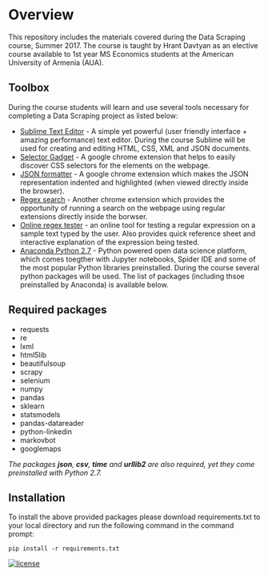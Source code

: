 # Overview
This repository includes the materials covered during the Data Scraping course, Summer 2017.
The course is taught by Hrant Davtyan as an elective course available to 1st year MS Economics students at the American University of Armenia (AUA). 

## Toolbox
During the course students will learn and use several tools necessary for completing a Data Scraping project as listed below:

- [Sublime Text Editor](https://www.sublimetext.com/3) - A simple yet powerful (user friendly interface + amazing performance) text editor. During the course Sublime will be used for creating and editing HTML, CSS, XML and JSON documents.
- [Selector Gadget](https://chrome.google.com/webstore/detail/selectorgadget/mhjhnkcfbdhnjickkkdbjoemdmbfginb?hl=en) - A google chrome extension that helps to easily discover CSS selectors for the elements on the webpage.
- [JSON formatter](https://chrome.google.com/webstore/detail/json-formatter/bcjindcccaagfpapjjmafapmmgkkhgoa?hl=en) - A google chrome extension which makes the JSON representation indented and highlighted (when viewed directly inside the browser).
- [Regex search](https://chrome.google.com/webstore/detail/regex-search/bcdabfmndggphffkchfdcekcokmbnkjl) - Another chrome extension which provides the opportunity of running a search on the webpage using regular extensions directly inside the borwser.
- [Online regex tester](https://regex101.com/) - an online tool for testing a regular expression on a sample text typed by the user. Also provides quick reference sheet and interactive explanation of the expression being tested.
- [Anaconda Python 2.7](https://www.continuum.io/downloads) - Python powered open data science platform, which comes toegther with Jupyter notebooks, Spider IDE and some of the most popular Python libraries preinstalled. During the course several python packages will be used. The list of packages (including thsoe preinstalled by Anaconda) is available below.

## Required packages
- requests
- re
- lxml
- html5lib
- beautifulsoup
- scrapy
- selenium
- numpy
- pandas
- sklearn
- statsmodels
- pandas-datareader
- python-linkedin
- markovbot
- googlemaps
 
*The packages **json**, **csv**, **time** and **urllib2** are also required, yet they come preinstalled with Python 2.7.*

## Installation 
To install the above provided packages please download requirements.txt to your local directory and run the following command in the command prompt:

```
pip install -r requirements.txt
```
[![license](https://img.shields.io/github/license/mashape/apistatus.svg)]()
